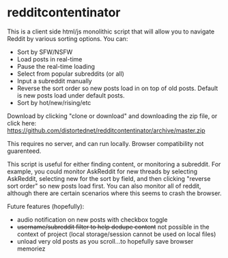 # redditcontentinator

This is a client side html/js monolithic script that will allow you to navigate Reddit by various sorting options. You can:
 - Sort by SFW/NSFW
 - Load posts in real-time
 - Pause the real-time loading
 - Select from popular subreddits (or all)
 - Input a subreddit manually
 - Reverse the sort order so new posts load in on top of old posts. Default is new posts load under default posts.
 - Sort by hot/new/rising/etc
  
Download by clicking "clone or download" and downloading the zip file, or click here: https://github.com/distortednet/redditcontentinator/archive/master.zip

This requires no server, and can run locally. Browser compatibility not guarenteed.

This script is useful for either finding content, or monitoring a subreddit. For example, you could monitor AskReddit for new threads by selecting AskReddit, selecting new for the sort by field, and then clicking "reverse sort order" so new posts load first. You can also monitor all of reddit, although there are certain scenarios where this seems to crash the browser.


Future features (hopefully):
 - audio notification on new posts with checkbox toggle
 - ~~username/subreddit filter to help dedupe content~~ not possible in the context of project (local storage/session cannot be used on local files)
 - unload very old posts as you scroll...to hopefully save browser memoriez

